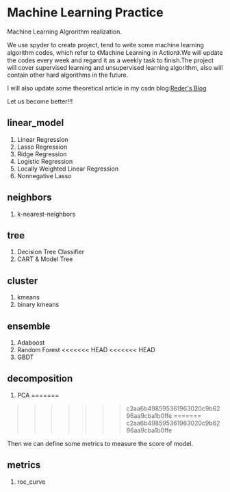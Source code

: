 # Machine Learning Practice
Machine Learning Algrorithm realization.

We use spyder to create project, tend to  write some machine learning algorithm codes, which refer to 《Machine Learning in Action》.We will update the codes every week and regard it as a weekly task to finish.The project will cover supervised learning and unsupervised learning algorithm, also will contain other hard algorithms in the future.

I will also update some theoretical article in my csdn blog:[Reder's Blog](https://blog.csdn.net/qq_35719435)

Let us become better!!!

## linear_model

1. Linear Regression
2. Lasso Regression
3. Ridge Regression
4. Logistic Regression
5. Locally Weighted Linear Regression
6. Nonnegative Lasso

## neighbors

1. k-nearest-neighbors

## tree

1. Decision Tree Classifier
2. CART & Model Tree

## cluster

1. kmeans
2. binary kmeans

## ensemble

1. Adaboost
2. Random Forest
<<<<<<< HEAD
<<<<<<< HEAD
3. GBDT

## decomposition

1. PCA
=======
>>>>>>> c2aa6b498595361963020c9b6296aa9cba1b0ffe
=======
>>>>>>> c2aa6b498595361963020c9b6296aa9cba1b0ffe

Then we can define some metrics to measure the score of model.

## metrics

1. roc_curve